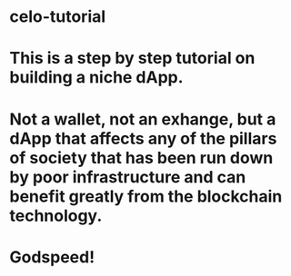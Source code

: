 # celo-tutorial
# This is a step by step tutorial on building a niche dApp.
# Not a wallet, not an exhange, but a dApp that affects any of the pillars of society that has been run down by poor infrastructure and can benefit greatly from the blockchain technology.
# Godspeed!
